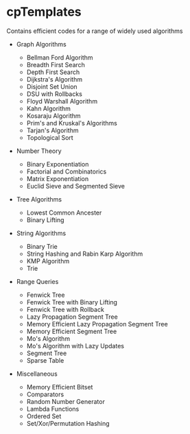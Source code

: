 # cpTemplates
Contains efficient codes for a range of widely used algorithms 

- Graph Algorithms
  + Bellman Ford Algorithm
  + Breadth First Search
  + Depth First Search
  + Dijkstra's Algorithm
  + Disjoint Set Union
  + DSU with Rollbacks
  + Floyd Warshall Algorithm
  + Kahn Algorithm
  + Kosaraju Algorithm
  + Prim's and Kruskal's Algorithms
  + Tarjan's Algorithm
  + Topological Sort

- Number Theory
  + Binary Exponentiation
  + Factorial and Combinatorics
  + Matrix Exponentiation
  + Euclid Sieve and Segmented Sieve

- Tree Algorithms
  + Lowest Common Ancester
  + Binary Lifting

- String Algorithms
  + Binary Trie
  + String Hashing and Rabin Karp Algorithm
  + KMP Algorithm
  + Trie

- Range Queries
  + Fenwick Tree
  + Fenwick Tree with Binary Lifting
  + Fenwick Tree with Rollback
  + Lazy Propagation Segment Tree
  + Memory Efficient Lazy Propagation Segment Tree
  + Memory Efficient Segment Tree
  + Mo's Algorithm
  + Mo's Algorithm with Lazy Updates
  + Segment Tree
  + Sparse Table

- Miscellaneous
  + Memory Efficient Bitset
  + Comparators
  + Random Number Generator
  + Lambda Functions
  + Ordered Set
  + Set/Xor/Permutation Hashing
